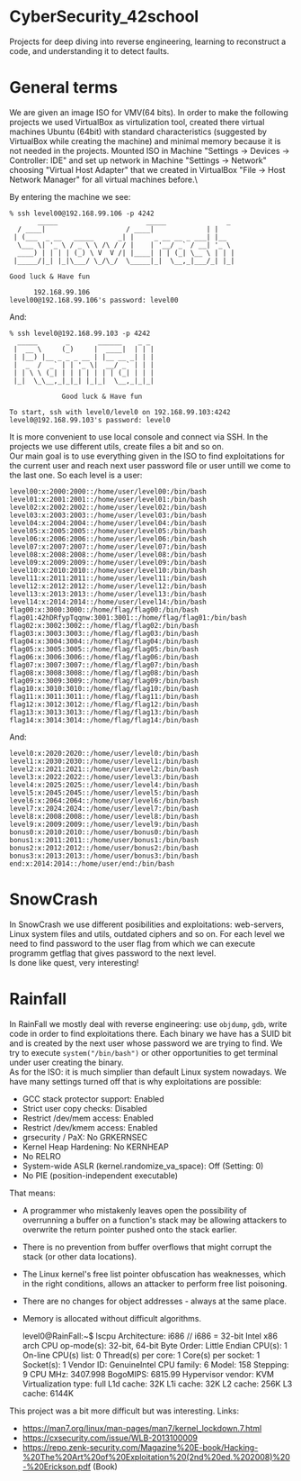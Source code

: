 # CyberSecurity_42school
Projects for deep diving into reverse engineering, learning to reconstruct a code, and understanding it to detect faults.

# General terms
We are given an image ISO for VMV(64 bits). In order to make the following projects we used VirtualBox as virtulization tool, created there virtual machines Ubuntu (64bit) with standard characteristics (suggested by VirtualBox while creating the machine) and minimal memory because it is not needed in the projects. Mounted ISO in Machine "Settings -> Devices -> Controller: IDE" and set up network in Machine "Settings -> Network" choosing "Virtual Host Adapter" that we created in VirtualBox "File -> Host Network Manager" for all virtual machines before.\

By entering the machine we see:

	% ssh level00@192.168.99.106 -p 4242
		   _____                      _____               _
	  / ____|                    / ____|             | |
	 | (___  _ __   _____      _| |     _ __ __ _ ___| |__
	  \___ \| '_ \ / _ \ \ /\ / / |    | '__/ _` / __| '_ \
	  ____) | | | | (_) \ V  V /| |____| | | (_| \__ \ | | |
	 |_____/|_| |_|\___/ \_/\_/  \_____|_|  \__,_|___/_| |_|

  	Good luck & Have fun

          192.168.99.106
	level00@192.168.99.106's password: level00

And:


	% ssh level0@192.168.99.103 -p 4242
	  _____       _       ______    _ _
	 |  __ \     (_)     |  ____|  | | |
	 | |__) |__ _ _ _ __ | |__ __ _| | |
	 |  _  /  _` | | '_ \|  __/ _` | | |
	 | | \ \ (_| | | | | | | | (_| | | |
	 |_|  \_\__,_|_|_| |_|_|  \__,_|_|_|

                 Good luck & Have fun

  	To start, ssh with level0/level0 on 192.168.99.103:4242
	level0@192.168.99.103's password: level0

It is more convenient to use local console and connect via SSH. In the projects we use different utils, create files a bit and so on.\
Our main goal is to use everything given in the ISO to find exploitations for the current user and reach next user password file or user untill we come to the last one. So each level is a user:

	level00:x:2000:2000::/home/user/level00:/bin/bash
	level01:x:2001:2001::/home/user/level01:/bin/bash
	level02:x:2002:2002::/home/user/level02:/bin/bash
	level03:x:2003:2003::/home/user/level03:/bin/bash
	level04:x:2004:2004::/home/user/level04:/bin/bash
	level05:x:2005:2005::/home/user/level05:/bin/bash
	level06:x:2006:2006::/home/user/level06:/bin/bash
	level07:x:2007:2007::/home/user/level07:/bin/bash
	level08:x:2008:2008::/home/user/level08:/bin/bash
	level09:x:2009:2009::/home/user/level09:/bin/bash
	level10:x:2010:2010::/home/user/level10:/bin/bash
	level11:x:2011:2011::/home/user/level11:/bin/bash
	level12:x:2012:2012::/home/user/level12:/bin/bash
	level13:x:2013:2013::/home/user/level13:/bin/bash
	level14:x:2014:2014::/home/user/level14:/bin/bash
	flag00:x:3000:3000::/home/flag/flag00:/bin/bash
	flag01:42hDRfypTqqnw:3001:3001::/home/flag/flag01:/bin/bash
	flag02:x:3002:3002::/home/flag/flag02:/bin/bash
	flag03:x:3003:3003::/home/flag/flag03:/bin/bash
	flag04:x:3004:3004::/home/flag/flag04:/bin/bash
	flag05:x:3005:3005::/home/flag/flag05:/bin/bash
	flag06:x:3006:3006::/home/flag/flag06:/bin/bash
	flag07:x:3007:3007::/home/flag/flag07:/bin/bash
	flag08:x:3008:3008::/home/flag/flag08:/bin/bash
	flag09:x:3009:3009::/home/flag/flag09:/bin/bash
	flag10:x:3010:3010::/home/flag/flag10:/bin/bash
	flag11:x:3011:3011::/home/flag/flag11:/bin/bash
	flag12:x:3012:3012::/home/flag/flag12:/bin/bash
	flag13:x:3013:3013::/home/flag/flag13:/bin/bash
	flag14:x:3014:3014::/home/flag/flag14:/bin/bash

And:

	level0:x:2020:2020::/home/user/level0:/bin/bash
	level1:x:2030:2030::/home/user/level1:/bin/bash
	level2:x:2021:2021::/home/user/level2:/bin/bash
	level3:x:2022:2022::/home/user/level3:/bin/bash
	level4:x:2025:2025::/home/user/level4:/bin/bash
	level5:x:2045:2045::/home/user/level5:/bin/bash
	level6:x:2064:2064::/home/user/level6:/bin/bash
	level7:x:2024:2024::/home/user/level7:/bin/bash
	level8:x:2008:2008::/home/user/level8:/bin/bash
	level9:x:2009:2009::/home/user/level9:/bin/bash
	bonus0:x:2010:2010::/home/user/bonus0:/bin/bash
	bonus1:x:2011:2011::/home/user/bonus1:/bin/bash
	bonus2:x:2012:2012::/home/user/bonus2:/bin/bash
	bonus3:x:2013:2013::/home/user/bonus3:/bin/bash
	end:x:2014:2014::/home/user/end:/bin/bash

# SnowCrash
In SnowCrash we use different posibilities and exploitations: web-servers, Linux system files and utils, outdated ciphers and so on. For each level we need to find password to the user flag from which we can execute programm getflag that gives password to the next level.\
Is done like quest, very interesting!

# Rainfall
In RainFall we mostly deal with reverse engineering: use `objdump`, `gdb`, write code in order to find exploitations there. Each binary we have has a SUID bit and is created by the next user whose password we are trying to find. We try to execute `system("/bin/bash")` or other opportunities to get terminal under user creating the binary.\
As for the ISO: it is much simplier than default Linux system nowadays. We have many settings turned off that is why exploitations are possible:
* GCC stack protector support:            Enabled
* Strict user copy checks:                Disabled
* Restrict /dev/mem access:               Enabled
* Restrict /dev/kmem access:              Enabled
* grsecurity / PaX: No GRKERNSEC
* Kernel Heap Hardening: No KERNHEAP
* No RELRO
* System-wide ASLR (kernel.randomize_va_space): Off (Setting: 0)
* No PIE (position-independent executable)

That means:
* A programmer who mistakenly leaves open the possibility of overrunning a buffer on a function's stack may be allowing attackers to overwrite the return pointer pushed onto the stack earlier.
* There is no prevention from buffer overflows that might corrupt the stack (or other data locations).
* The Linux kernel's free list pointer obfuscation has weaknesses, which in the right conditions, allows an attacker to perform free list poisoning.
* There are no changes for object addresses - always at the same place.
* Memory is allocated without difficult algorithms.

	level0@RainFall:~$ lscpu
	Architecture:          i686 // i686 = 32-bit Intel x86 arch
	CPU op-mode(s):        32-bit, 64-bit
	Byte Order:            Little Endian
	CPU(s):                1
	On-line CPU(s) list:   0
	Thread(s) per core:    1
	Core(s) per socket:    1
	Socket(s):             1
	Vendor ID:             GenuineIntel
	CPU family:            6
	Model:                 158
	Stepping:              9
	CPU MHz:               3407.998
	BogoMIPS:              6815.99
	Hypervisor vendor:     KVM
	Virtualization type:   full
	L1d cache:             32K
	L1i cache:             32K
	L2 cache:              256K
	L3 cache:              6144K

This project was a bit more difficult but was interesting.
Links:
* https://man7.org/linux/man-pages/man7/kernel_lockdown.7.html 
* https://cxsecurity.com/issue/WLB-2013100009 
* https://repo.zenk-security.com/Magazine%20E-book/Hacking-%20The%20Art%20of%20Exploitation%20(2nd%20ed.%202008)%20-%20Erickson.pdf (Book)
